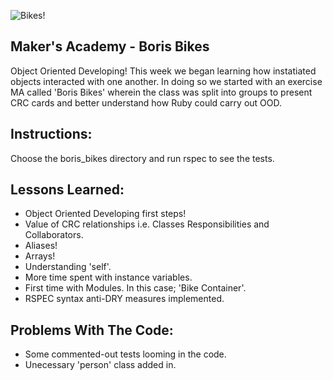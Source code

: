 ![Bikes!](http://www2.pictures.zimbio.com/gi/Mayor+London+Boris+Johnson+Governor+Arnold+Akdwi8uAlddl.jpg)

Maker's Academy - Boris Bikes
--
Object Oriented Developing! This week we began learning how instatiated objects interacted with one another. In doing so we started with an exercise MA called 'Boris Bikes' wherein the class was split into groups to present CRC cards and better understand how Ruby could carry out OOD.


Instructions:
--
Choose the boris_bikes directory and run rspec to see the tests.


Lessons Learned:
--
* Object Oriented Developing first steps!
* Value of CRC relationships i.e. Classes Responsibilities and Collaborators.
* Aliases!
* Arrays!
* Understanding 'self'.
* More time spent with instance variables.
* First time with Modules. In this case; 'Bike Container'.
* RSPEC syntax anti-DRY measures implemented.

Problems With The Code:
--
* Some commented-out tests looming in the code.
* Unecessary 'person' class added in.
